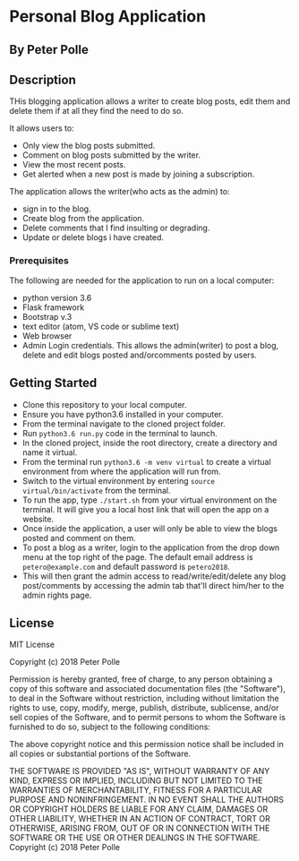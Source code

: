 # Personal Blog Application

## By Peter Polle

## Description

THis blogging application allows a writer to create blog posts, edit them and delete them if at all they find the need to do so.

It allows users to:
* Only view the blog posts submitted.
* Comment on blog posts submitted by the writer.
* View the most recent posts.
* Get alerted when a new post is made by joining a subscription.

The application allows the writer(who acts as the admin) to:
* sign in to the blog.
* Create blog from the application.
* Delete comments that I find insulting or degrading.
* Update or delete blogs i have created.

### Prerequisites

The following are needed for the application to run on a local computer:
* python version 3.6
* Flask framework
* Bootstrap v.3
* text editor (atom, VS code or sublime text)
* Web browser
* Admin Login credentials. This allows the admin(writer) to post a blog, delete and edit blogs posted and/orcomments posted by users.

## Getting Started
* Clone this repository to your local computer.
* Ensure you have python3.6 installed in your computer.
* From the terminal navigate to the cloned project folder.
* Run ```python3.6 run.py``` code in the terminal to launch.
* In the cloned project, inside the root directory, create a directory and name it virtual.
* From the terminal run ```python3.6 -m venv virtual``` to create a virtual environment from where the application will run from.
* Switch to the virtual environment by entering  ```source virtual/bin/activate``` from the terminal.
* To run the app, type ```./start.sh``` from your virtual environment on the terminal. It will give you a local host link that will open the app on a website. 
* Once inside the application, a user will only be able to view the blogs posted and comment on them.
* To post a blog as a writer, login to the application from the drop down menu at the top right of the page. The default email address is ```petero@example.com``` and default password is ```petero2018```.
* This will then grant the admin access to read/write/edit/delete any blog post/comments by accessing the admin tab that'll direct him/her to the admin rights page.
## License

MIT License

Copyright (c) 2018 Peter Polle

Permission is hereby granted, free of charge, to any person obtaining a copy of this software and associated documentation files (the "Software"), to deal in the Software without restriction, including without limitation the rights to use, copy, modify, merge, publish, distribute, sublicense, and/or sell copies of the Software, and to permit persons to whom the Software is furnished to do so, subject to the following conditions:

The above copyright notice and this permission notice shall be included in all copies or substantial portions of the Software.

THE SOFTWARE IS PROVIDED "AS IS", WITHOUT WARRANTY OF ANY KIND, EXPRESS OR IMPLIED, INCLUDING BUT NOT LIMITED TO THE WARRANTIES OF MERCHANTABILITY, FITNESS FOR A PARTICULAR PURPOSE AND NONINFRINGEMENT. IN NO EVENT SHALL THE AUTHORS OR COPYRIGHT HOLDERS BE LIABLE FOR ANY CLAIM, DAMAGES OR OTHER LIABILITY, WHETHER IN AN ACTION OF CONTRACT, TORT OR OTHERWISE, ARISING FROM, OUT OF OR IN CONNECTION WITH THE SOFTWARE OR THE USE OR OTHER DEALINGS IN THE SOFTWARE. Copyright (c) 2018 Peter Polle